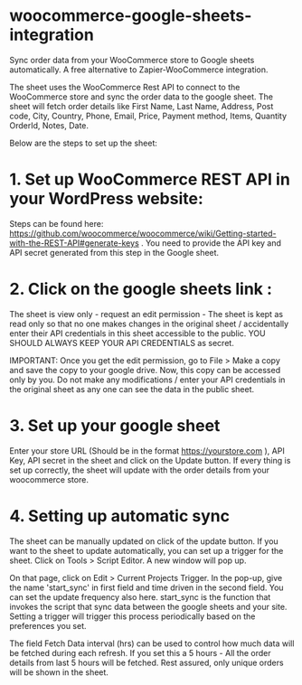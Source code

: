 # woocommerce-google-sheets-integration
Sync order data from your WooCommerce store to Google sheets automatically. A free alternative to Zapier-WooCommerce integration.

The sheet uses the WooCommerce Rest API to connect to the WooCommerce store and sync the order data to the google sheet. The sheet will fetch order details like First Name, Last Name, Address, Post code, City, Country, Phone, Email, Price, Payment method, Items, Quantity    OrderId, Notes, Date.

Below are the steps to set up the sheet:


# 1. Set up WooCommerce REST API in your WordPress website:

Steps can be found here: https://github.com/woocommerce/woocommerce/wiki/Getting-started-with-the-REST-API#generate-keys . You need to provide the API key and API secret generated from this step in the Google sheet.

# 2. Click on the google sheets link : 

The sheet is view only - request an edit permission - The sheet is kept as read only so that no one makes changes in the original sheet / accidentally enter their API credentials in this sheet accessible to the public. YOU SHOULD ALWAYS KEEP YOUR API CREDENTIALS as secret.

IMPORTANT: Once you get the edit permission, go to File > Make a copy and save the copy to your google drive. Now, this copy can be accessed only by you. Do not make any modifications / enter your API credentials in the original sheet as any one can see the data in the public sheet.

# 3. Set up your google sheet

Enter your store URL (Should be in the format https://yourstore.com ), API Key, API secret in the sheet and click on the Update button. If every thing is set up correctly, the sheet will update with the order details from your woocommerce store.

# 4. Setting up automatic sync 

The sheet can be manually updated on click of the update button. If you want to the sheet to update automatically, you can set up a trigger for the sheet. 
Click on Tools > Script Editor. A new window will pop up. 

On that page, click on Edit > Current Projects Trigger. In the pop-up, give the name 'start_sync' in first field and time driven in the second field. You can set the update frequency also here. start_sync is the function that invokes the script that sync data between the google sheets and your site. Setting a trigger will trigger this process periodically based on the preferences you set.

The field Fetch Data interval (hrs) can be used to control how much data will be fetched during each refresh. If you set this a 5 hours - All the order details from last 5 hours will be fetched. Rest assured, only unique orders will be shown in the sheet.


